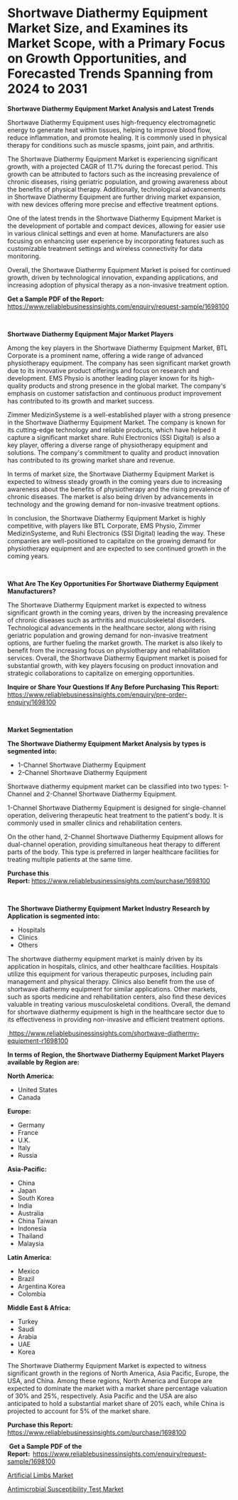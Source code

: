 <p><h1>Shortwave Diathermy Equipment Market Size, and Examines its Market Scope, with a Primary Focus on Growth Opportunities, and Forecasted Trends Spanning from 2024 to 2031</h1></p><p><strong>Shortwave Diathermy Equipment Market Analysis and Latest Trends</strong></p>
<p><p>Shortwave Diathermy Equipment uses high-frequency electromagnetic energy to generate heat within tissues, helping to improve blood flow, reduce inflammation, and promote healing. It is commonly used in physical therapy for conditions such as muscle spasms, joint pain, and arthritis.</p><p>The Shortwave Diathermy Equipment Market is experiencing significant growth, with a projected CAGR of 11.7% during the forecast period. This growth can be attributed to factors such as the increasing prevalence of chronic diseases, rising geriatric population, and growing awareness about the benefits of physical therapy. Additionally, technological advancements in Shortwave Diathermy Equipment are further driving market expansion, with new devices offering more precise and effective treatment options.</p><p>One of the latest trends in the Shortwave Diathermy Equipment Market is the development of portable and compact devices, allowing for easier use in various clinical settings and even at home. Manufacturers are also focusing on enhancing user experience by incorporating features such as customizable treatment settings and wireless connectivity for data monitoring.</p><p>Overall, the Shortwave Diathermy Equipment Market is poised for continued growth, driven by technological innovation, expanding applications, and increasing adoption of physical therapy as a non-invasive treatment option.</p></p>
<p><strong>Get a Sample PDF of the Report:&nbsp;</strong> <a href="https://www.reliablebusinessinsights.com/enquiry/request-sample/1698100">https://www.reliablebusinessinsights.com/enquiry/request-sample/1698100</a></p>
<p>&nbsp;</p>
<p><strong>Shortwave Diathermy Equipment Major Market Players</strong></p>
<p><p>Among the key players in the Shortwave Diathermy Equipment Market, BTL Corporate is a prominent name, offering a wide range of advanced physiotherapy equipment. The company has seen significant market growth due to its innovative product offerings and focus on research and development. EMS Physio is another leading player known for its high-quality products and strong presence in the global market. The company's emphasis on customer satisfaction and continuous product improvement has contributed to its growth and market success.</p><p>Zimmer MedizinSysteme is a well-established player with a strong presence in the Shortwave Diathermy Equipment Market. The company is known for its cutting-edge technology and reliable products, which have helped it capture a significant market share. Ruhi Electronics (SSI Digital) is also a key player, offering a diverse range of physiotherapy equipment and solutions. The company's commitment to quality and product innovation has contributed to its growing market share and revenue.</p><p>In terms of market size, the Shortwave Diathermy Equipment Market is expected to witness steady growth in the coming years due to increasing awareness about the benefits of physiotherapy and the rising prevalence of chronic diseases. The market is also being driven by advancements in technology and the growing demand for non-invasive treatment options.</p><p>In conclusion, the Shortwave Diathermy Equipment Market is highly competitive, with players like BTL Corporate, EMS Physio, Zimmer MedizinSysteme, and Ruhi Electronics (SSI Digital) leading the way. These companies are well-positioned to capitalize on the growing demand for physiotherapy equipment and are expected to see continued growth in the coming years.</p></p>
<p>&nbsp;</p>
<p><strong>What Are The Key Opportunities For Shortwave Diathermy Equipment Manufacturers?</strong></p>
<p><p>The Shortwave Diathermy Equipment market is expected to witness significant growth in the coming years, driven by the increasing prevalence of chronic diseases such as arthritis and musculoskeletal disorders. Technological advancements in the healthcare sector, along with rising geriatric population and growing demand for non-invasive treatment options, are further fueling the market growth. The market is also likely to benefit from the increasing focus on physiotherapy and rehabilitation services. Overall, the Shortwave Diathermy Equipment market is poised for substantial growth, with key players focusing on product innovation and strategic collaborations to capitalize on emerging opportunities.</p></p>
<p><strong>Inquire or Share Your Questions If Any Before Purchasing This Report:</strong> <a href="https://www.reliablebusinessinsights.com/enquiry/pre-order-enquiry/1698100">https://www.reliablebusinessinsights.com/enquiry/pre-order-enquiry/1698100</a></p>
<p>&nbsp;</p>
<p><strong>Market Segmentation</strong></p>
<p><strong>The Shortwave Diathermy Equipment Market Analysis by types is segmented into:</strong></p>
<p><ul><li>1-Channel Shortwave Diathermy Equipment</li><li>2-Channel Shortwave Diathermy Equipment</li></ul></p>
<p><p>Shortwave diathermy equipment market can be classified into two types: 1-Channel and 2-Channel Shortwave Diathermy Equipment. </p><p>1-Channel Shortwave Diathermy Equipment is designed for single-channel operation, delivering therapeutic heat treatment to the patient's body. It is commonly used in smaller clinics and rehabilitation centers. </p><p>On the other hand, 2-Channel Shortwave Diathermy Equipment allows for dual-channel operation, providing simultaneous heat therapy to different parts of the body. This type is preferred in larger healthcare facilities for treating multiple patients at the same time.</p></p>
<p><strong>Purchase this Report:&nbsp;</strong><a href="https://www.reliablebusinessinsights.com/purchase/1698100">https://www.reliablebusinessinsights.com/purchase/1698100</a></p>
<p>&nbsp;</p>
<p><strong>The Shortwave Diathermy Equipment Market Industry Research by Application is segmented into:</strong></p>
<p><ul><li>Hospitals</li><li>Clinics</li><li>Others</li></ul></p>
<p><p>The shortwave diathermy equipment market is mainly driven by its application in hospitals, clinics, and other healthcare facilities. Hospitals utilize this equipment for various therapeutic purposes, including pain management and physical therapy. Clinics also benefit from the use of shortwave diathermy equipment for similar applications. Other markets, such as sports medicine and rehabilitation centers, also find these devices valuable in treating various musculoskeletal conditions. Overall, the demand for shortwave diathermy equipment is high in the healthcare sector due to its effectiveness in providing non-invasive and efficient treatment options.</p></p>
<p><a href="https://www.reliablebusinessinsights.com/shortwave-diathermy-equipment-r1698100">&nbsp;https://www.reliablebusinessinsights.com/shortwave-diathermy-equipment-r1698100</a></p>
<p><strong>In terms of Region, the Shortwave Diathermy Equipment Market Players available by Region are:</strong></p>
<p>
    <p> <strong> North America: </strong>
        <ul>
            <li>United States</li>
            <li>Canada</li>
        </ul>
        </p> 
    <p> <strong> Europe: </strong>
        <ul>
            <li>Germany</li>
            <li>France</li>
            <li>U.K.</li>
            <li>Italy</li>
            <li>Russia</li>
        </ul>
        </p> 
    <p> <strong> Asia-Pacific: </strong>
        <ul>
            <li>China</li>
            <li>Japan</li>
            <li>South Korea</li>
            <li>India</li>
            <li>Australia</li>
            <li>China Taiwan</li>
            <li>Indonesia</li>
            <li>Thailand</li>
            <li>Malaysia</li>
        </ul>
        </p> 
    <p> <strong> Latin America: </strong>
        <ul>
            <li>Mexico</li>
            <li>Brazil</li>
            <li>Argentina Korea</li>
            <li>Colombia</li>
        </ul>
        </p> 
    <p> <strong> Middle East & Africa: </strong>
        <ul>
            <li>Turkey</li>
            <li>Saudi</li>
            <li>Arabia</li>
            <li>UAE</li>
            <li>Korea</li>
        </ul>
    </p>
    </p>
<p><p>The Shortwave Diathermy Equipment Market is expected to witness significant growth in the regions of North America, Asia Pacific, Europe, the USA, and China. Among these regions, North America and Europe are expected to dominate the market with a market share percentage valuation of 30% and 25%, respectively. Asia Pacific and the USA are also anticipated to hold a substantial market share of 20% each, while China is projected to account for 5% of the market share.</p></p>
<p><strong>Purchase this Report: </strong><a href="https://www.reliablebusinessinsights.com/purchase/1698100">https://www.reliablebusinessinsights.com/purchase/1698100</a></p>
<p>&nbsp;<strong>Get a Sample PDF of the Report:&nbsp;&nbsp;</strong><a href="https://www.reliablebusinessinsights.com/enquiry/request-sample/1698100">https://www.reliablebusinessinsights.com/enquiry/request-sample/1698100</a></p>
<p><strong></strong></p>
<p><p><a href="https://github.com/AndreanneHane2023/Market-Research-Report-List-2/blob/main/artificial-limbs-market.md">Artificial Limbs Market</a></p><p><a href="https://github.com/RyleeBauch2023/Market-Research-Report-List-2/blob/main/antimicrobial-susceptibility-test-market.md">Antimicrobial Susceptibility Test Market</a></p></p>